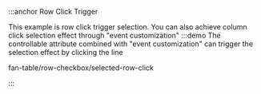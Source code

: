 :::anchor Row Click Trigger

This example is row click trigger selection. You can also achieve column click selection effect through "event customization"
:::demo The controllable attribute combined with "event customization" can trigger the selection effect by clicking the line

fan-table/row-checkbox/selected-row-click

:::
